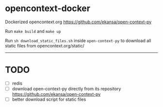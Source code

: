 # opencontext-docker
Dockerized opencontext.org <https://github.com/ekansa/open-context-py>

Run ```make build``` and ```make up```

Run ```sh download_static_files.sh``` inside ```open-context-py``` to download all static files from opencontext.org/static/

---
# TODO
- [ ] redis
- [ ] download open-context-py directly from its repository <https://github.com/ekansa/open-context-py>
- [ ] better download script for static files